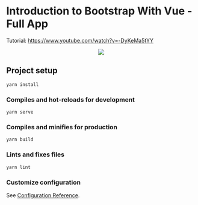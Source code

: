 # Introduction to Bootstrap With Vue - Full App

Tutorial: https://www.youtube.com/watch?v=-DyKeMa5tYY

<p align="center">
    <img src="https://imgur.com/xHzMPjw.png">
</p>



## Project setup
```
yarn install
```

### Compiles and hot-reloads for development
```
yarn serve
```

### Compiles and minifies for production
```
yarn build
```

### Lints and fixes files
```
yarn lint
```

### Customize configuration
See [Configuration Reference](https://cli.vuejs.org/config/).
